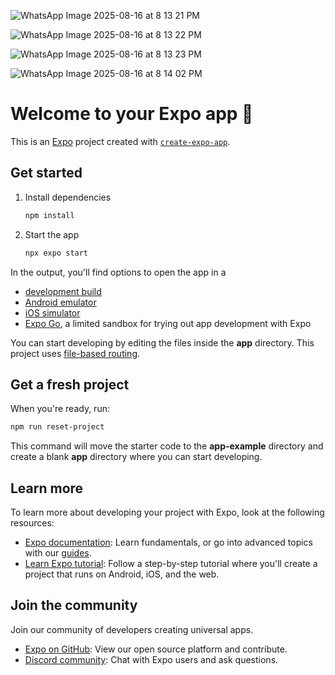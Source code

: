 

![WhatsApp Image 2025-08-16 at 8 13 21 PM](https://github.com/user-attachments/assets/4a3527c8-ca7d-472d-a34b-166e84c90abe)

![WhatsApp Image 2025-08-16 at 8 13 22 PM](https://github.com/user-attachments/assets/a661b326-d6bf-4227-baf7-f59d287cf8ae)

![WhatsApp Image 2025-08-16 at 8 13 23 PM](https://github.com/user-attachments/assets/fd2d0806-febf-41e9-ab99-9136df630700)


![WhatsApp Image 2025-08-16 at 8 14 02 PM](https://github.com/user-attachments/assets/6096d881-94f6-4866-a0bc-8fb4dc629326)

# Welcome to your Expo app 👋

This is an [Expo](https://expo.dev) project created with [`create-expo-app`](https://www.npmjs.com/package/create-expo-app).

## Get started

1. Install dependencies

   ```bash
   npm install
   ```

2. Start the app

   ```bash
   npx expo start
   ```

In the output, you'll find options to open the app in a

- [development build](https://docs.expo.dev/develop/development-builds/introduction/)
- [Android emulator](https://docs.expo.dev/workflow/android-studio-emulator/)
- [iOS simulator](https://docs.expo.dev/workflow/ios-simulator/)
- [Expo Go](https://expo.dev/go), a limited sandbox for trying out app development with Expo

You can start developing by editing the files inside the **app** directory. This project uses [file-based routing](https://docs.expo.dev/router/introduction).

## Get a fresh project

When you're ready, run:

```bash
npm run reset-project
```

This command will move the starter code to the **app-example** directory and create a blank **app** directory where you can start developing.

## Learn more

To learn more about developing your project with Expo, look at the following resources:

- [Expo documentation](https://docs.expo.dev/): Learn fundamentals, or go into advanced topics with our [guides](https://docs.expo.dev/guides).
- [Learn Expo tutorial](https://docs.expo.dev/tutorial/introduction/): Follow a step-by-step tutorial where you'll create a project that runs on Android, iOS, and the web.

## Join the community

Join our community of developers creating universal apps.

- [Expo on GitHub](https://github.com/expo/expo): View our open source platform and contribute.
- [Discord community](https://chat.expo.dev): Chat with Expo users and ask questions.
